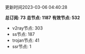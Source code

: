 更新时间2023-03-06 04:40:28

**总订阅: 73**
**总节点: 1187**
**有效节点: 532**
- v2ray节点: 303
- ss节点: 187
- trojan节点: 41
- ssr节点: 1

